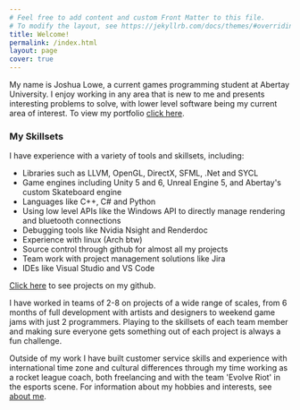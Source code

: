 ```yaml
---
# Feel free to add content and custom Front Matter to this file.
# To modify the layout, see https://jekyllrb.com/docs/themes/#overriding-theme-defaults
title: Welcome!
permalink: /index.html
layout: page
cover: true
---
```


My name is Joshua Lowe, a current games programming student at Abertay University. I enjoy working in any area that is new to me and presents interesting problems to solve, with lower level software  being my current area of interest. To view my portfolio [click here](portfolio/).

### My Skillsets

I have experience with a variety of tools and skillsets, including:
- Libraries such as LLVM, OpenGL, DirectX, SFML, .Net and SYCL
- Game engines including Unity 5 and 6, Unreal Engine 5, and Abertay's custom Skateboard engine
- Languages like C++, C# and Python
- Using low level APIs like the Windows API to directly manage rendering and bluetooth connections
- Debugging tools like Nvidia Nsight and Renderdoc
- Experience with linux (Arch btw)
- Source control through github for almost all my projects
- Team work with project management solutions like Jira 
- IDEs like Visual Studio and VS Code

[Click here](https://github.com/dippy2214) to see projects on my github.

I have worked in teams of 2-8 on projects of a wide range of scales, from 6 months of full development with artists and designers to weekend game jams with just 2 programmers. Playing to the skillsets of each team member and making sure everyone gets something out of each project is always a fun challenge.

Outside of my work I have built customer service skills and experience with international time zone and cultural differences through my time working as a rocket league coach, both freelancing and with the team 'Evolve Riot' in the esports scene. For information about my hobbies and interests, see [about me](about/).